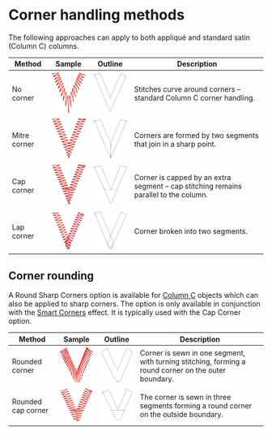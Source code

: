 # Corner handling methods

The following approaches can apply to both appliqué and standard satin (Column C) columns.

| Method       | Sample                                                             | Outline                                                            | Description                                                                          |
| ------------ | ------------------------------------------------------------------ | ------------------------------------------------------------------ | ------------------------------------------------------------------------------------ |
| No corner    | ![CornersCurvedCorner1.png](assets/CornersCurvedCorner1.png)       | ![CornersCurvedCorner2.png](assets/CornersCurvedCorner2.png)       | Stitches curve around corners – standard Column C corner handling.                   |
| Mitre corner | ![CornersMitreCorner1.png](assets/CornersMitreCorner1.png)         | ![CornersMitreCorner2.png](assets/CornersMitreCorner2.png)         | Corners are formed by two segments that join in a sharp point.                       |
| Cap corner   | ![CornersCapCorner1.png](assets/CornersCapCorner1.png)             | ![CornersCapCorner2.png](assets/CornersCapCorner2.png)             | Corner is capped by an extra segment – cap stitching remains parallel to the column. |
| Lap corner   | ![CornersSegmentedCorner1.png](assets/CornersSegmentedCorner1.png) | ![CornersSegmentedCorner2.png](assets/CornersSegmentedCorner2.png) | Corner broken into two segments.                                                     |

## Corner rounding

A Round Sharp Corners option is available for [Column C](../../glossary/glossary) objects which can also be applied to sharp corners. The option is only available in conjunction with the [Smart Corners](../../glossary/glossary) effect. It is typically used with the Cap Corner option.

| Method             | Sample                                                           | Outline                                                          | Description                                                                                          |
| ------------------ | ---------------------------------------------------------------- | ---------------------------------------------------------------- | ---------------------------------------------------------------------------------------------------- |
| Rounded corner     | ![CornersRoundCorner1.png](assets/CornersRoundCorner1.png)       | ![CornersRoundCorner2.png](assets/CornersRoundCorner2.png)       | Corner is sewn in one segment, with turning stitching, forming a round corner on the outer boundary. |
| Rounded cap corner | ![CornersRoundCapCorner1.png](assets/CornersRoundCapCorner1.png) | ![CornersRoundCapCorner2.png](assets/CornersRoundCapCorner2.png) | The corner is sewn in three segments forming a round corner on the outside boundary.                 |
